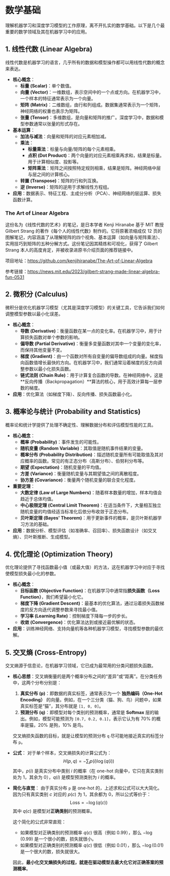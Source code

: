 # 数学基础

理解机器学习和深度学习模型的工作原理，离不开扎实的数学基础。以下是几个最重要的数学领域及其在机器学习中的应用。

## 1. 线性代数 (Linear Algebra)

线性代数是机器学习的语言，几乎所有的数据和模型操作都可以用线性代数的概念来表达。

-   **核心概念**：
    -   **标量 (Scalar)**：单个数值。
    -   **向量 (Vector)**：一维数组，表示空间中的一个点或方向。在机器学习中，一个样本的特征通常表示为一个向量。
    -   **矩阵 (Matrix)**：二维数组，由行和列组成。数据集通常表示为一个矩阵，神经网络的权重也表示为矩阵。
    -   **张量 (Tensor)**：多维数组，是向量和矩阵的推广。深度学习中，数据和模型参数通常以张量的形式存在。
-   **基本运算**：
    -   **加法与减法**：向量和矩阵的对应元素相加减。
    -   **乘法**：
        -   **标量乘法**：标量与向量/矩阵的每个元素相乘。
        -   **点积 (Dot Product)**：两个向量的对应元素相乘再求和，结果是标量。用于计算相似度、投影等。
        -   **矩阵乘法**：矩阵之间按照特定规则相乘，结果是矩阵。神经网络中层与层之间的计算核心。
    -   **转置 (Transpose)**：矩阵的行和列互换。
    -   **逆 (Inverse)**：矩阵的逆用于求解线性方程组。
-   **应用**：数据表示、特征工程、主成分分析（PCA）、神经网络的层运算、损失函数计算。

### The Art of Linear Algebra

这份名为《线性代数的艺术》的笔记，是日本学者 Kenji Hiranabe 基于 MIT 教授 Gilbert Strang 的著作《每个人的线性代数》制作的。它将原著浓缩成仅 12 页的图解笔记，内容涵盖了从理解矩阵的四个视角、基本运算（如向量与矩阵乘法）、实用技巧到矩阵的五种分解方式。这份笔记因其精炼和可视化，获得了 Gilbert Strang 本人的高度肯定，并被收录进原书介绍页面的推荐链接中。

项目地址：https://github.com/kenjihiranabe/The-Art-of-Linear-Algebra

参考链接：https://news.mit.edu/2023/gilbert-strang-made-linear-algebra-fun-0531


## 2. 微积分 (Calculus)

微积分是优化机器学习模型（尤其是深度学习模型）的关键工具，它告诉我们如何调整模型参数以最小化误差。

-   **核心概念**：
    -   **导数 (Derivative)**：衡量函数在某一点的变化率。在机器学习中，用于计算损失函数对单个参数的影响。
    -   **偏导数 (Partial Derivative)**：衡量多变量函数对其中一个变量的变化率，而保持其他变量不变。
    -   **梯度 (Gradient)**：由一个函数对所有自变量的偏导数组成的向量。梯度指向函数值增长最快的方向。在机器学习中，我们通常沿着梯度的反方向调整参数以最小化损失函数。
    -   **链式法则 (Chain Rule)**：用于计算复合函数的导数。在神经网络中，这是**反向传播（Backpropagation）**算法的核心，用于高效计算每一层参数的梯度。
-   **应用**：优化算法（如梯度下降）、反向传播、损失函数最小化。

## 3. 概率论与统计 (Probability and Statistics)

概率论和统计学提供了处理不确定性、理解数据分布和评估模型性能的工具。

-   **核心概念**：
    -   **概率 (Probability)**：事件发生的可能性。
    -   **随机变量 (Random Variable)**：其取值是随机事件结果的变量。
    -   **概率分布 (Probability Distribution)**：描述随机变量所有可能取值及其对应概率的函数。常见的有正态分布（高斯分布）、伯努利分布等。
    -   **期望 (Expectation)**：随机变量的平均值。
    -   **方差 (Variance)**：衡量随机变量与其期望值之间的离散程度。
    -   **协方差 (Covariance)**：衡量两个随机变量的联合变化程度。
-   **重要定理**：
    -   **大数定律 (Law of Large Numbers)**：随着样本数量的增加，样本均值会趋近于总体均值。
    -   **中心极限定理 (Central Limit Theorem)**：在适当条件下，大量相互独立随机变量的均值经适当标准化后依分布收敛于正态分布。
    -   **贝叶斯定理 (Bayes' Theorem)**：用于更新事件的概率，是贝叶斯机器学习方法的基础。
-   **应用**：数据分析、模型评估（如准确率、召回率）、损失函数设计（如交叉熵）、贝叶斯推断、生成模型。

## 4. 优化理论 (Optimization Theory)

优化理论提供了寻找函数最小值（或最大值）的方法，这在机器学习中对应于寻找使模型损失最小化的参数。

-   **核心概念**：
    -   **目标函数 (Objective Function)**：在机器学习中通常指**损失函数（Loss Function）**，我们希望最小化它。
    -   **梯度下降 (Gradient Descent)**：最基本的优化算法，通过沿着损失函数梯度的反方向迭代调整参数来寻找最小值。
    -   **学习率 (Learning Rate)**：控制梯度下降每一步的步长。
    -   **收敛 (Convergence)**：优化算法达到或接近最优解的状态。
-   **应用**：训练神经网络、支持向量机等各种机器学习模型，寻找模型参数的最优解。

## 5. 交叉熵 (Cross-Entropy)

交叉熵源于信息论，在机器学习领域，它已成为最常用的分类问题损失函数。

-   **核心思想**：交叉熵衡量的是两个概率分布之间的“差异”或“距离”。在分类任务中，这两个分布分别是：
    1.  **真实分布 (p)**：即数据的真实标签，通常表示为一个 **独热编码（One-Hot Encoding）** 的向量。例如，在一个三分类（猫、狗、鸟）问题中，如果真实标签是“猫”，其分布就是 `[1, 0, 0]`。
    2.  **预测分布 (q)**：即模型对每个类别的预测概率，通常是 **Softmax** 层的输出。例如，模型可能预测为 `[0.7, 0.2, 0.1]`，表示它认为有 70% 的概率是猫，20% 是狗，10% 是鸟。

    交叉熵损失函数的目标，就是让模型的预测分布 `q` 尽可能地接近真实的标签分布 `p`。

-   **公式**：
    对于单个样本，交叉熵损失的计算公式为：
    $$ H(p, q) = - \sum_{i} p(i) \log(q(i)) $$
    其中，$p(i)$ 是真实分布中类别 $i$ 的概率（在 one-hot 向量中，它只在真实类别处为 1，其余为 0），$q(i)$ 是模型预测类别为 $i$ 的概率。

-   **简化与直觉**：
    由于真实分布 `p` 是 one-hot 的，上述求和公式可以大大简化。因为只有真实类别 $c$ 对应的 $p(c)$ 为 1，其余都为 0，所以公式等价于：
    $$ \text{Loss} = -\log(q(c)) $$
    其中 $q(c)$ 是模型对**正确类别**的预测概率。

    这个简化的公式非常直观：
    -   如果模型对正确类别的预测概率 $q(c)$ 很高（例如 0.99），那么 $-\log(0.99)$ 是一个很小的数，损失就很小。
    -   如果模型对正确类别的预测概率 $q(c)$ 很低（例如 0.01），那么 $-\log(0.01)$ 是一个很大的数，损失就很大。

    因此，**最小化交叉熵损失的过程，就是在驱动模型去最大化它对正确答案的预测概率**。